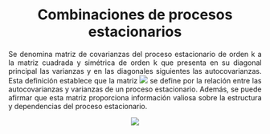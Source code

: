 <h1 align="center">Combinaciones de procesos estacionarios</h1>

<p align="justify">Se denomina matriz de covarianzas del proceso estacionario de orden k a la matriz cuadrada y simétrica de orden k que presenta en su diagonal principal las varianzas y en las diagonales siguientes las autocovarianzas. Esta definición establece que la matriz <img src="https://latex.codecogs.com/svg.image?&space;\Gamma_{k}"> se define por la relación entre las autocovarianzas y varianzas de un proceso estacionario. Además, se puede afirmar que esta matriz proporciona información valiosa sobre la estructura y dependencias del proceso estacionario.<p>

<p align="center"><img src="https://latex.codecogs.com/svg.image?\Gamma_{k} = E[\begin{bmatrix}z_{t} - \mu \\z_{t-1} - \mu\\z_{t-2} - \mu\end{bmatrix} \begin{bmatrix} z_{t}-\mu &amp; z_{t-1}-\mu &amp; z_{t-2}-\mu \\\end{bmatrix}]"></p>
  








